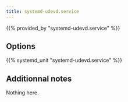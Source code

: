 ```yaml
---
title: systemd-udevd.service
---
```


{{% provided_by "systemd-udevd.service" %}}

## Options

{{% systemd_unit "systemd-udevd.service" %}}

## Additionnal notes

Nothing here.